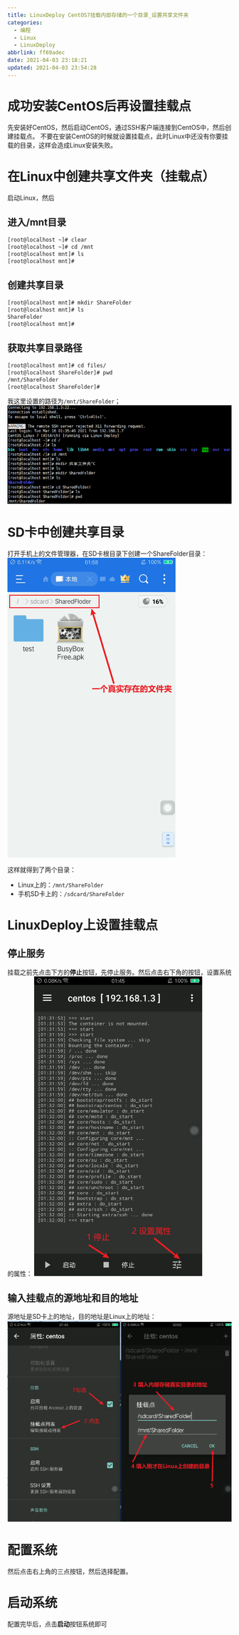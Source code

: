 ```yaml
---
title: LinuxDeploy CentOS7挂载内部存储的一个目录_设置共享文件夹
categories:
  - 编程
  - Linux
  - LinuxDeploy
abbrlink: ff69adec
date: 2021-04-03 23:18:21
updated: 2021-04-03 23:54:28
---
```

# 成功安装CentOS后再设置挂载点
先安装好CentOS，然后启动CentOS，通过SSH客户端连接到CentOS中，然后创建挂载点。
不要在安装CentOS的时候就设置挂载点，此时Linux中还没有你要挂载的目录，这样会造成Linux安装失败。
# 在Linux中创建共享文件夹（挂载点）
启动Linux，然后
## 进入/mnt目录
```
[root@localhost ~]# clear
[root@localhost ~]# cd /mnt
[root@localhost mnt]# ls
[root@localhost mnt]# 
```
## 创建共享目录
```
[root@localhost mnt]# mkdir ShareFolder
[root@localhost mnt]# ls
ShareFolder
[root@localhost mnt]#
```
## 获取共享目录路径
```
[root@localhost mnt]# cd files/
[root@localhost ShareFolder]# pwd
/mnt/ShareFolder
[root@localhost ShareFolder]# 
```
我这里设置的路径为`/mnt/ShareFolder`；
![](https://raw.githubusercontent.com/lanlan2017/images/master/Blog/Programming/Linux/LinuxDeploy/SetMountPoints/1.png)

# SD卡中创建共享目录
打开手机上的文件管理器，在SD卡根目录下创建一个ShareFolder目录：
![](https://raw.githubusercontent.com/lanlan2017/images/master/Blog/Programming/Linux/LinuxDeploy/SetMountPoints/2.png)

这样就得到了两个目录：
- Linux上的：`/mnt/ShareFolder`
- 手机SD卡上的：`/sdcard/ShareFolder`


# LinuxDeploy上设置挂载点
## 停止服务
挂载之前先点击下方的**停止**按钮，先停止服务。然后点击右下角的按钮，设置系统的属性：
![](https://raw.githubusercontent.com/lanlan2017/images/master/Blog/Programming/Linux/LinuxDeploy/SetMountPoints/3.png)
## 输入挂载点的源地址和目的地址
源地址是SD卡上的地址，目的地址是Linux上的地址：
![](https://raw.githubusercontent.com/lanlan2017/images/master/Blog/Programming/Linux/LinuxDeploy/SetMountPoints/4.png)

# 配置系统
然后点击右上角的三点按钮，然后选择配置。
# 启动系统
配置完毕后，点击**启动**按钮系统即可
<!-- Blog/Programming/Linux/LinuxDeploy/SetMountPoints/ -->
